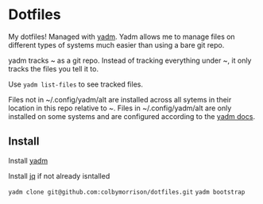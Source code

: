 # Dotfiles

My dotfiles! Managed with [yadm](https://yadm.io/). Yadm allows me to manage files on different types of systems much easier than using a bare git repo.

yadm tracks ~ as a git repo. Instead of tracking everything under ~, it only tracks
the files you tell it to.

Use `yadm list-files` to see tracked files.

Files not in ~/.config/yadm/alt are installed across all sytems in their location in this repo relative to ~. Files in ~/.config/yadm/alt are only installed on some systems and are configured according to the [yadm docs](https://yadm.io/docs/alternates#). 

## Install
Install [yadm](https://yadm.io/docs/install)

Install [jq](https://stedolan.github.io/jq/download/) if not already isntalled

`yadm clone git@github.com:colbymorrison/dotfiles.git`
`yadm bootstrap`

